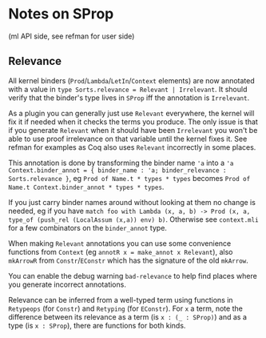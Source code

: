 # Notes on SProp

(ml API side, see refman for user side)

## Relevance

All kernel binders (`Prod`/`Lambda`/`LetIn`/`Context` elements) are
now annotated with a value in `type Sorts.relevance = Relevant |
Irrelevant`. It should verify that the binder's type lives in `SProp`
iff the annotation is `Irrelevant`.

As a plugin you can generally just use `Relevant` everywhere, the
kernel will fix it if needed when it checks the terms you produce. The
only issue is that if you generate `Relevant` when it should have been
`Irrelevant` you won't be able to use proof irrelevance on that
variable until the kernel fixes it. See refman for examples as Coq
also uses `Relevant` incorrectly in some places.

This annotation is done by transforming the binder name `'a` into a
`'a Context.binder_annot = { binder_name : 'a; binder_relevance :
Sorts.relevance }`, eg `Prod of Name.t * types * types` becomes `Prod
of Name.t Context.binder_annot * types * types`.

If you just carry binder names around without looking at them no
change is needed, eg if you have `match foo with Lambda (x, a, b) ->
Prod (x, a, type_of (push_rel (LocalAssum (x,a)) env) b)`. Otherwise
see `context.mli` for a few combinators on the `binder_annot` type.

When making `Relevant` annotations you can use some convenience
functions from `Context` (eg `annotR x = make_annot x Relevant`), also
`mkArrowR` from `Constr`/`EConstr` which has the signature of the old
`mkArrow`.

You can enable the debug warning `bad-relevance` to help find places
where you generate incorrect annotations.

Relevance can be inferred from a well-typed term using functions in
`Retypeops` (for `Constr`) and `Retyping` (for `EConstr`). For `x` a
term, note the difference between its relevance as a term (is `x :
(_ : SProp)`) and as a type (is `x : SProp`), there are functions for
both kinds.
